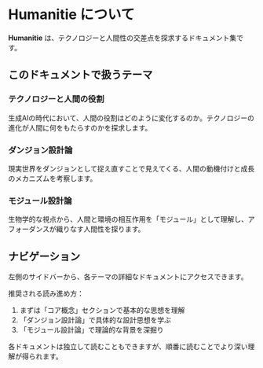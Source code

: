 # Humanitie について

**Humanitie** は、テクノロジーと人間性の交差点を探求するドキュメント集です。

## このドキュメントで扱うテーマ

### テクノロジーと人間の役割

生成AIの時代において、人間の役割はどのように変化するのか。テクノロジーの進化が人間に何をもたらすのかを探求します。

### ダンジョン設計論

現実世界をダンジョンとして捉え直すことで見えてくる、人間の動機付けと成長のメカニズムを考察します。

### モジュール設計論

生物学的な視点から、人間と環境の相互作用を「モジュール」として理解し、アフォーダンスが織りなす人間性を探ります。

## ナビゲーション

左側のサイドバーから、各テーマの詳細なドキュメントにアクセスできます。

推奨される読み進め方：
1. まずは「コア概念」セクションで基本的な思想を理解
2. 「ダンジョン設計論」で具体的な設計思想を学ぶ
3. 「モジュール設計論」で理論的な背景を深掘り

各ドキュメントは独立して読むこともできますが、順番に読むことでより深い理解が得られます。
